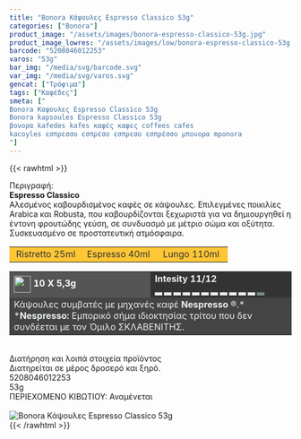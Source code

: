 ```yaml
---
title: "Bonora Κάψουλες Espresso Classico 53g"
categories: ["Bonora"]
product_image: "/assets/images/bonora-espresso-classico-53g.jpg"
product_image_lowres: "/assets/images/low/bonora-espresso-classico-53g.jpg"
barcode: "5208046012253"
varos: "53g"
bar_img: "/media/svg/barcode.svg"
var_img: "/media/svg/varos.svg"
gencat: ["Τρόφιμα"]
tags: ["Καφέδες"]
smeta: ["
Bonora Καψουλες Espresso Classico 53g
Bonora kapsoules Espresso Classico 53g
βονορα kafedes kafes καφές καφες coffees cafes
kacoyles εσπρεσσο εσπρέσο εσπρεσο εσπρέσσο μπονορα mponora
"]
---
```

{{< rawhtml >}}

<div class="sload66"><div class="product"><div id="sistatika">Περιγραφή:</div><div class="alltext"><strong>Espresso Classico<br></strong>Aλεσµένος καβουρδισµένος καφές σε κάψουλες. Επιλεγµένες ποικιλίες Arabica και Robusta, που καβουρδίζονται ξεχωριστά για να δηµιουργηθεί η έντονη φρουτώδης γεύση, σε συνδυασµό µε µέτριο σώµα και οξύτητα.<br>Συσκευασµένο σε προστατευτική ατµόσφαιρα.</div><table class="st333" style="border-collapse:collapse;width:100%" border="0" cellpadding="15px"><tbody><tr><td style="width:32.95%;background-color:#ffc636;text-align:center"><span style="color:#333">Ristretto 25ml</span></td><td style="width:32.95%;text-align:center;background-color:#ffc636"><span style="color:#333">Espresso 40ml</span></td><td style="width:32.95%;text-align:center;background-color:#ffc636"><span style="color:#333">Lungo 110ml</span></td></tr></tbody></table><table style="border-collapse:collapse;width:100%" border="0" cellpadding="15px;"><tbody><tr><td style="width:49.55%;background-color:#555;vertical-align:middle"><strong><span style="color:#fff"><img style="margin-right:5px;vertical-align:middle" src="/media/icons/kaps.svg" width="30px" alt="">10 X 5,3g</span></strong></td><td style="width:49.65%;background-color:#333"><strong><span style="color:#ecf0f1">Intesity 11/12<br>▂ ▂ ▂ ▂ ▂ ▂ ▂ ▂ ▂ ▂ ▂ <span style="color:#7e8c8d">▂</span></span></strong></td></tr><tr><td style="width:49.55%;background-color:#444" colspan="2"><span style="color:#ecf0f1">Κάψουλες συµβατές µε µηχανές καφέ <strong>Nespresso</strong> ®.*</span><br><span style="color:#ecf0f1">*<strong>Nespresso:</strong> Εµπορικό σήµα ιδιοκτησίας τρίτου που δεv συνδέεται µε τον Όµιλο ΣΚΛΑΒΕΝΙΤΗΣ.</span></td></tr></tbody></table><div>&nbsp;</div><div id="loipa">Διατήρηση και λοιπά στοιχεία προϊόντος</div><div class="alltext">Διατηρείται σε µέρος δροσερό και ξηρό.</div><div id="barcode"><div id="barimage1"></div><span id="bartext">5208046012253</span></div><div id="varos"><div id="varosimage1"></div><span id="varostext">53g</span></div><div id="kivotio">ΠΕΡΙΕΧΟΜΕΝΟ ΚΙΒΩΤΙΟΥ: Αναμένεται</div><br><div class="pimg"><img alt="Bonora Κάψουλες Espresso Classico 53g" title="Bonora Κάψουλες Espresso Classico 53g" src="/assets/images/bonora-espresso-classico-53g.jpg"></div></div></div>
{{< /rawhtml >}}


